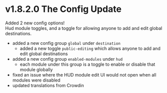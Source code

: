 # v1.8.2.0 The Config Update
Added 2 new config options!
\
Hud module toggles, and a toggle for allowing anyone to add and edit global destinations.

* added a new config group `global` under `destination`
  * added a new toggle `public-editing` which allows anyone to add and edit global destinations
* added a new config group `enabled-modules` under `hud`
  * each module under this group is a toggle to enable or disable that module globally
* fixed an issue where the HUD module edit UI would not open when all modules were disabled
* updated translations from Crowdin